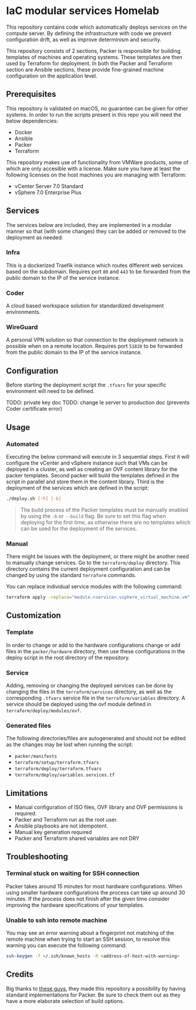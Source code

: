 # IaC modular services Homelab

This repository contains code which automatically deploys services on the compute server. By defining the infrastructure with code we prevent configuration drift, as well as improve determinism and security.

This repository consists of 2 sections, Packer is responsible for building templates of machines and operating systems. These templates are then used by Terraform for deployment. In both the Packer and Terraform section are Ansible sections, these provide fine-grained machine configuration on the application level.

## Prerequisites

This repository is validated on macOS, no guarantee can be given for other systems. In order to run the scripts present in this repo you will need the below dependencies:

- Docker
- Ansible
- Packer
- Terraform

This repository makes use of functionality from VMWare products, some of which are only accesible with a license. Make sure you have at least the following licenses on the host machines you are managing with Terraform:

- vCenter Server 7.0 Standard
- vSphere 7.0 Enterprise Plus

## Services

The services below are included, they are implemented in a modular manner so that (with some changes) they can be added or removed to the deployment as needed:

### Infra

This is a dockerized Traefik instance which routes different web services based on the subdomain. Requires port `80` and `443` to be forwarded from the public domain to the IP of the service instance.

### Coder

A cloud based workspace solution for standardized development environments.

### WireGuard

A personal VPN solution so that connection to the deployment network is possible when on a remote location. Requires port `51820` to be forwarded from the public domain to the IP of the service instance.

## Configuration

Before starting the deployment script the `.tfvars` for your specific environment will need to be defined.

TODO: private key doc
TODO: change le server to production doc (prevents Coder certificate error)

## Usage

### Automated

Executing the below command will execute in 3 sequential steps. First it will configure the vCenter and vSphere instance such that VMs can be deployed in a cluster, as well as creating an OVF content library for the packer templates. Second packer will build the templates defined in the script in parallel and store them in the content library. Third is the deployment of the services which are defined in the script:

```sh
./deploy.sh [-h] [-b]
```

> The build process of the Packer templates must be manually enabled by using the `-b` or `--build` flag. Be sure to set this flag when deploying for the first time, as otherwise there are no templates which can be used for the deployment of the services.

### Manual

There might be issues with the deployment, or there might be another need to manually change services. Go to the `terraform/deploy` directory. This directory contains the current deployment configuration and can be changed by using the standard `terraform` commands.

You can replace individual service modules with the following command:

```sh
terraform apply -replace="module.<service>.vsphere_virtual_machine.vm"
```

## Customization

### Template

In order to change or add to the hardware configurations change or add files in the `packer/hardware` directory, then use these configurations in the deploy script in the root directory of the repository.

### Service

Adding, removing or changing the deployed services can be done by changing the files in the `terraform/services` directory, as well as the corresponding `.tfvars` service file in the `terraform/variables` directory. A service should be deployed using the ovf module defined in `terraform/deploy/modules/ovf`.

### Generated files

The following directories/files are autogenerated and should not be edited as the changes may be lost when running the script:

- `packer/manifests`
- `terraform/setup/terraform.tfvars`
- `terraform/deploy/terraform.tfvars`
- `terraform/deploy/variables.services.tf`

## Limitations

- Manual configuration of ISO files, OVF library and OVF permissions is required.
- Packer and Terraform run as the root user.
- Ansible playbooks are not idempotent.
- Manual key generation required
- Packer and Terraform shared variables are not DRY

## Troubleshooting

### Terminal stuck on waiting for SSH connection

Packer takes around 15 minutes for most hardware configurations. When using smaller hardware configurations the process can take up around 30 minutes. If the process does not finish after the given time consider improving the hardware specifications of your templates.

### Unable to ssh into remote machine

You may see an error warning about a fingerprint not matching of the remote machine when trying to start an SSH session, to resolve this warning you can execute the following command:

```sh
ssh-keygen -f ~/.ssh/known_hosts -R <address-of-host-with-warning>
```

## Credits

Big thanks to [these guys](https://github.com/vmware-samples/packer-examples-for-vsphere), they made this repository a possibility by having standard implementations for Packer. Be sure to check them out as they have a more elaborate selection of build options.
